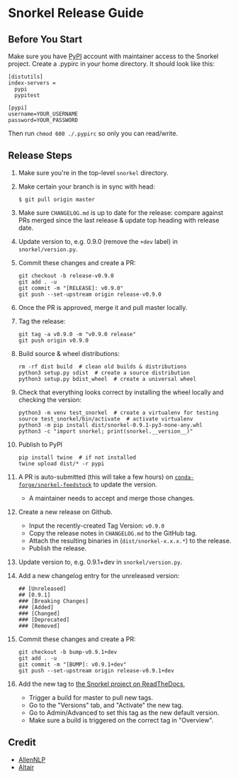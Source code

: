 # Snorkel Release Guide

## Before You Start

Make sure you have [PyPI](https://pypi.org) account with maintainer access to the Snorkel project.
Create a .pypirc in your home directory.
It should look like this:

```
[distutils]
index-servers =
  pypi
  pypitest

[pypi]
username=YOUR_USERNAME
password=YOUR_PASSWORD
```

Then run `chmod 600 ./.pypirc` so only you can read/write.


## Release Steps

1. Make sure you're in the top-level `snorkel` directory.
1. Make certain your branch is in sync with head:
   
       $ git pull origin master

1. Make sure `CHANGELOG.md` is up to date for the release: compare against PRs
   merged since the last release & update top heading with release date.

1. Update version to, e.g. 0.9.0 (remove the `+dev` label) in `snorkel/version.py`.

1. Commit these changes and create a PR:

       git checkout -b release-v0.9.0
       git add . -u
       git commit -m "[RELEASE]: v0.9.0"
       git push --set-upstream origin release-v0.9.0

1. Once the PR is approved, merge it and pull master locally.

1. Tag the release:

       git tag -a v0.9.0 -m "v0.9.0 release"
       git push origin v0.9.0

1. Build source & wheel distributions:

       rm -rf dist build  # clean old builds & distributions
       python3 setup.py sdist  # create a source distribution
       python3 setup.py bdist_wheel  # create a universal wheel

1. Check that everything looks correct by installing the wheel locally and checking the version:

       python3 -m venv test_snorkel  # create a virtualenv for testing
       source test_snorkel/bin/activate  # activate virtualenv
       python3 -m pip install dist/snorkel-0.9.1-py3-none-any.whl
       python3 -c "import snorkel; print(snorkel.__version__)"

1. Publish to PyPI

       pip install twine  # if not installed
       twine upload dist/* -r pypi

1. A PR is auto-submitted (this will take a few hours) on [`conda-forge/snorkel-feedstock`](https://github.com/conda-forge/snorkel-feedstock) to update the version.
    * A maintainer needs to accept and merge those changes.

1. Create a new release on Github.
    * Input the recently-created Tag Version: `v0.9.0`
    * Copy the release notes in `CHANGELOG.md` to the GitHub tag.
    * Attach the resulting binaries in (`dist/snorkel-x.x.x.*`) to the release.
    * Publish the release.


1. Update version to, e.g. 0.9.1+dev in `snorkel/version.py`.

1. Add a new changelog entry for the unreleased version:

       ## [Unreleased]
       ## [0.9.1]
       ### [Breaking Changes]
       ### [Added]
       ### [Changed]
       ### [Deprecated]
       ### [Removed]

1. Commit these changes and create a PR:

       git checkout -b bump-v0.9.1+dev
       git add . -u
       git commit -m "[BUMP]: v0.9.1+dev"
       git push --set-upstream origin release-v0.9.1+dev

       
1. Add the new tag to [the Snorkel project on ReadTheDocs](https://readthedocs.org/projects/snorkel),
    * Trigger a build for master to pull new tags.
    * Go to the "Versions" tab, and "Activate" the new tag.
    * Go to Admin/Advanced to set this tag as the new default version.
    * Make sure a build is triggered on the correct tag in "Overview".


## Credit
* [AllenNLP](https://github.com/allenai/allennlp/blob/master/setup.py)
* [Altair](https://github.com/altair-viz/altair/blob/master/RELEASING.md)
